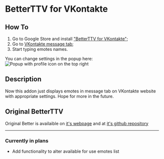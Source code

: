 # BetterTTV for VKontakte

## How To
1) Go to Google Store and install ["BetterTTV for VKontakte"](https://chrome.google.com/webstore/detail/bttv-for-vkontakte/diolfedcfphcenkbecgclombncblfnom);
2) Go to [VKontakte message tab](https://vk.com/im);
3) Start typing emotes names.

You can change settings in the popup here:
![Popup with profile icon on the top right](https://cdn.discordapp.com/attachments/731279467263295568/752883313638637648/popup_link.png)

## Description
Now this addon just displays emotes in message tab on VKontakte website with appropriate settings. Hope for more in the future.

## Original BetterTTV
Original Better is availaible on [it's webpage](https://betterttv.com/) and at [it's github repository](https://github.com/night/betterttv)

---

### Currently in plans
* Add functionality to alter available for use emotes list
